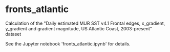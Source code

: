 # fronts_atlantic
 
Calculation of the "Daily estimated MUR SST v4.1 Frontal edges, x_gradient, y_gradient and gradient magnitude, 
US Atlantic Coast, 2003-present" dataset

See the Jupyter notebook 'fronts_atlantic.ipynb' for details.
